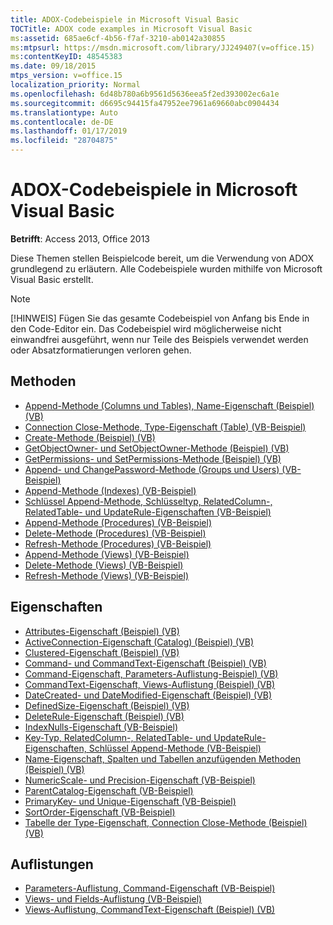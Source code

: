 ```yaml
---
title: ADOX-Codebeispiele in Microsoft Visual Basic
TOCTitle: ADOX code examples in Microsoft Visual Basic
ms:assetid: 685ae6cf-4b56-f7af-3210-ab0142a30855
ms:mtpsurl: https://msdn.microsoft.com/library/JJ249407(v=office.15)
ms:contentKeyID: 48545383
ms.date: 09/18/2015
mtps_version: v=office.15
localization_priority: Normal
ms.openlocfilehash: 6d48b780a6b9561d5636eea5f2ed393002ec6a1e
ms.sourcegitcommit: d6695c94415fa47952ee7961a69660abc0904434
ms.translationtype: Auto
ms.contentlocale: de-DE
ms.lasthandoff: 01/17/2019
ms.locfileid: "28704875"
---
```

# <a name="adox-code-examples-in-microsoft-visual-basic"></a>ADOX-Codebeispiele in Microsoft Visual Basic

**Betrifft**: Access 2013, Office 2013

Diese Themen stellen Beispielcode bereit, um die Verwendung von ADOX grundlegend zu erläutern. Alle Codebeispiele wurden mithilfe von Microsoft Visual Basic erstellt.

> [!NOTE]
> [!HINWEIS] Fügen Sie das gesamte Codebeispiel von Anfang bis Ende in den Code-Editor ein. Das Codebeispiel wird möglicherweise nicht einwandfrei ausgeführt, wenn nur Teile des Beispiels verwendet werden oder Absatzformatierungen verloren gehen.

## <a name="methods"></a>Methoden

- [Append-Methode (Columns und Tables), Name-Eigenschaft (Beispiel) (VB)](columns-and-tables-append-methods-name-property-example-vb.md)
- [Connection Close-Methode, Type-Eigenschaft (Table) (VB-Beispiel)](connection-close-method-table-type-property-example-vb.md)
- [Create-Methode (Beispiel) (VB)](create-method-example-vb.md)
- [GetObjectOwner- und SetObjectOwner-Methode (Beispiel) (VB)](getobjectowner-and-setobjectowner-methods-example-vb.md)
- [GetPermissions- und SetPermissions-Methode (Beispiel) (VB)](getpermissions-and-setpermissions-methods-example-vb.md)
- [Append- und ChangePassword-Methode (Groups und Users) (VB-Beispiel)](groups-and-users-append-changepassword-methods-example-vb.md)
- [Append-Methode (Indexes) (VB-Beispiel)](indexes-append-method-example-vb.md)
- [Schlüssel Append-Methode, Schlüsseltyp, RelatedColumn-, RelatedTable- und UpdateRule-Eigenschaften (VB-Beispiel)](keys-append-method-key-type-relatedcolumn-relatedtable-and-updaterule-properties-example-vb.md)
- [Append-Methode (Procedures) (VB-Beispiel)](procedures-append-method-example-vb.md)
- [Delete-Methode (Procedures) (VB-Beispiel)](procedures-delete-method-example-vb.md)
- [Refresh-Methode (Procedures) (VB-Beispiel)](procedures-refresh-method-example-vb.md)
- [Append-Methode (Views) (VB-Beispiel)](views-append-method-example-vb.md)
- [Delete-Methode (Views) (VB-Beispiel)](views-delete-method-example-vb.md)
- [Refresh-Methode (Views) (VB-Beispiel)](views-refresh-method-example-vb.md)

## <a name="properties"></a>Eigenschaften

- [Attributes-Eigenschaft (Beispiel) (VB)](attributes-property-example-vb.md)
- [ActiveConnection-Eigenschaft (Catalog) (Beispiel) (VB)](catalog-activeconnection-property-example-vb.md)
- [Clustered-Eigenschaft (Beispiel) (VB)](clustered-property-example-vb.md)
- [Command- und CommandText-Eigenschaft (Beispiel) (VB)](command-and-commandtext-properties-example-vb.md)
- [Command-Eigenschaft, Parameters-Auflistung-Beispiel) (VB)](parameters-collection-command-property-example-vb.md)
- [CommandText-Eigenschaft, Views-Auflistung (Beispiel) (VB)](views-collection-commandtext-property-example-vb.md)
- [DateCreated- und DateModified-Eigenschaft (Beispiel) (VB)](datecreated-and-datemodified-properties-example-vb.md)
- [DefinedSize-Eigenschaft (Beispiel) (VB)](definedsize-property-example-vb.md)
- [DeleteRule-Eigenschaft (Beispiel) (VB)](deleterule-property-example-vb.md)
- [IndexNulls-Eigenschaft (VB-Beispiel)](indexnulls-property-example-vb.md)
- [Key-Typ, RelatedColumn-, RelatedTable- und UpdateRule-Eigenschaften, Schlüssel Append-Methode (VB-Beispiel)](keys-append-method-key-type-relatedcolumn-relatedtable-and-updaterule-properties-example-vb.md)
- [Name-Eigenschaft, Spalten und Tabellen anzufügenden Methoden (Beispiel) (VB)](columns-and-tables-append-methods-name-property-example-vb.md)
- [NumericScale- und Precision-Eigenschaft (VB-Beispiel)](numericscale-and-precision-properties-example-vb.md)
- [ParentCatalog-Eigenschaft (VB-Beispiel)](parentcatalog-property-example-vb.md)
- [PrimaryKey- und Unique-Eigenschaft (VB-Beispiel)](primarykey-and-unique-properties-example-vb.md)
- [SortOrder-Eigenschaft (VB-Beispiel)](sortorder-property-example-vb.md)
- [Tabelle der Type-Eigenschaft, Connection Close-Methode (Beispiel) (VB)](connection-close-method-table-type-property-example-vb.md)

## <a name="collections"></a>Auflistungen

- [Parameters-Auflistung, Command-Eigenschaft (VB-Beispiel)](parameters-collection-command-property-example-vb.md)
- [Views- und Fields-Auflistung (VB-Beispiel)](views-and-fields-collections-example-vb.md)
- [Views-Auflistung, CommandText-Eigenschaft (Beispiel) (VB)](views-collection-commandtext-property-example-vb.md)


